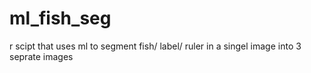 # ml_fish_seg
r scipt that uses ml to segment fish/ label/ ruler in a singel image into 3 seprate images
